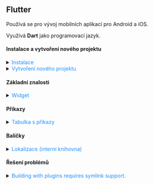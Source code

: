 ﻿## Flutter

Používá se pro vývoj mobilních aplikací pro Android a iOS.

Využívá **Dart** jako programovací jazyk.

#### Instalace a vytvoření nového projektu

<details>
<summary><span style="color:#1E90FF;">Instalace</span></summary>

> [!IMPORTANT]
> Flutter používá `Git` pro správu závislostí, takže je potřeba mít nainstalovaný `Git`.

> [!IMPORTANT]
> Flutter vyžaduje nainstalovaný `Android Studio` pro vývoj aplikací pro Android.

<details>
<summary><span style="color:#E95A84;">Windows</span></summary>

1. Stáhnout Flutter SDK z [oficiálních stránek](https://flutter.dev/docs/get-started/install/windows)
2. Rozbalit ZIP soubor do složky, například: `C:\src\flutter`
   > [!IMPORTANT]
   > Cesta nesmí obsahovat mezery nebo speciální znaky
3. Přidat cestu k adresáři `flutter\bin` do proměnného prostředí `PATH`

4. Spuště nyní kontrolu zda je vše správně nastaveno:

    ```bash
    flutter doctor
    ```

5. Příkaz pro vypnutí analyzování:

    ```bash
    flutter config --no-analytics
    ```

> [!TIP]
> Pro kontrolu veškerého nastavení:
>
> ```bash
> flutter config
> ```

<details>
<summary><span style="color:#E95A84;">Android toolchain - develop for Android devices</span></summary>

1. Ujistěte se, že je nainstalován `Android Studio`
2. <img src="../../images/77fb408804c94851a06078aae17e694f.png">
3. <img src="../../images/5d7ee05eacb549d5ada6e1edef7a2e59.png">

</details>

<details>
<summary><span style="color:#E95A84;">Prohlížeč pro vývoj webových aplikací</span></summary>

Pokud chcete používat jiný prohlížeč než **Google Chrome**:

```bash
flutter config --no-web-browser
```

1. Použijte

```bash
flutter run -d web-server
```

2. Otevřete ve vlastním prohlížeči a zadejte adresu `http://localhost:PORT/`

</details>

</details>
</details>

<details>
<summary><span style="color:#1E90FF;">Vytvoření nového projektu</span></summary>

```bash
flutter create project_name
```

Nyní můžete spustit aplikaci:

```bash
cd project_name
flutter run
```

</details>

#### Základní znalosti

<details>
<summary><span style="color:#1E90FF;">Widget</span></summary>

Widget je základní stavební prvek Flutter aplikace a je zodpovědný za vykreslení uživatelského rozhraní.

Každý widget je buď `StatelessWidget` nebo `StatefulWidget`.

- `StatelessWidget` - neměnný widget, který se nemění během životního cyklu aplikace

  ```dart
    class MyStatelessWidget extends StatelessWidget {
     @override
     Widget build(BuildContext context) {
       return Scaffold(
         appBar: AppBar(
           title: Text('Stateless Widget Example'),
         ),
         body: Center(
           child: Text('This is a stateless widget'),
         ),
       );
     }
   }
  ```

- `StatefulWidget` - měnný widget, který se může měnit během životního cyklu aplikace

  ```dart
   // A StatefulWidget is a widget that has mutable state.
   class MyStatefulWidget extends StatefulWidget {
     @override
     _MyStatefulWidgetState createState() => _MyStatefulWidgetState();
   }
   
   // This is the state class for MyStatefulWidget.
   // It holds the state of the widget and contains the logic to update the state.
   class _MyStatefulWidgetState extends State<MyStatefulWidget> {
     int _counter = 0;
   
     // This method increments the counter and calls setState to update the UI.
     void _incrementCounter() {
       setState(() {
         _counter++;
       });
     }
   
     @override
     Widget build(BuildContext context) {
       return Scaffold(
         appBar: AppBar(
           title: Text('Simple Stateful Widget Example'),
         ),
         body: Center(
           child: Column(
             mainAxisAlignment: MainAxisAlignment.center,
             children: <Widget>[
               Text('You have pushed the button this many times:'),
               Text('$_counter'),
             ],
           ),
         ),
         floatingActionButton: FloatingActionButton(
           onPressed: _incrementCounter,
           tooltip: 'Increment',
           child: Icon(Icons.add),
         ),
       );
     }
   }
   
   void main() {
     runApp(MaterialApp(
       home: MyStatefulWidget(),
     ));
   }
  ```

</details>

#### Příkazy

<details>
<summary><span style="color:#1E90FF;">Tabulka s příkazy</span></summary>

| Příkaz                                   | Popis                                                                                             |
|------------------------------------------|---------------------------------------------------------------------------------------------------|
| `flutter --version`                      | Zobrazí aktuální verzi Flutter SDK, Dart SDK a aktivní kanál.                                     |
| `flutter doctor`                         | Zkontroluje nastavení Flutteru a zobrazí seznam chybějících nebo nesprávně nastavených komponent. |
| `flutter doctor -v`                      | Detailní výstup diagnostiky Flutteru.                                                             |
| `flutter upgrade`                        | Aktualizuje Flutter SDK na nejnovější verzi v aktuálním kanálu.                                   |
| `flutter downgrade`                      | Vrátí Flutter SDK na předchozí verzi.                                                             |
| `flutter channel`                        | Zobrazí aktuální kanál a seznam dostupných kanálů (stable, beta, dev, master).                    |
| `flutter channel stable`                 | Přepne na stabilní kanál.                                                                         |
| `flutter channel beta`                   | Přepne na beta kanál.                                                                             |
| `flutter pub get`                        | Stáhne závislosti uvedené v souboru `pubspec.yaml`.                                               |
| `flutter pub upgrade`                    | Aktualizuje všechny závislosti na nejnovější kompatibilní verze.                                  |
| `flutter create project_name`            | Vytvoří nový Flutter projekt ve složce `project_name`.                                            |
| `flutter run`                            | Spustí aplikaci na připojeném zařízení nebo emulátoru.                                            |
| `flutter build apk`                      | Vytvoří produkční APK soubor aplikace.                                                            |
| `flutter build ios`                      | Vytvoří produkční build pro iOS (vyžaduje macOS a Xcode).                                         |
| `flutter clean`                          | Odstraní dočasné soubory a vyčistí build cache.                                                   |
| `flutter pub cache repair`               | Opraví a znovu stáhne závislosti uložené v cache.                                                 |
| `flutter test`                           | Spustí všechny testy definované v projektu.                                                       |
| `flutter logs`                           | Zobrazí logy aplikace z běžící instance Flutteru.                                                 |
| `flutter devices`                        | Zobrazí seznam připojených zařízení a dostupných emulátorů.                                       |
| `flutter emulators`                      | Zobrazí seznam dostupných emulátorů.                                                              |
| `flutter emulators --launch emulator_id` | Spustí specifický emulátor podle jeho ID.                                                         |
| `flutter install`                        | Nainstaluje aplikaci na připojené zařízení.                                                       |
| `dart analyze`                           | Spustí analýzu kódu na projektu a zobrazí potenciální chyby nebo varování.                        |
| `dart fix --apply`                       | Aplikuje doporučené opravy kódu podle výsledků analýzy.                                           |

</details>

#### Balíčky

<details>
<summary><span style="color:#1E90FF;">Lokalizace (interní knihovna)</span></summary>

1. Přidání závislosti do souboru `pubspec.yaml`:

   Přidejte `flutter_localizations` viz. níže:

   ```yaml
   dependencies:
   #  Internal dependencies
   flutter:
        sdk: flutter
   flutter_localizations:
        sdk: flutter
   # External dependencies
   cupertino_icons: ^1.0.8
   flutter_svg: ^2.0.16
   ```

2. Vytvořte lokalizační soubory

    - `lib/l10n/intl_en.arb`, příklad souboru pro anglické texty

         ```json
             {
               "@@locale": "en",
               "hello": "Hello",
               "welcome": "Welcome"
             }
         ```

    - `lib/l10n/intl_cs.arb`, příklad souboru pro české texty

         ```json
        {
            "@@locale": "cs",
            "hello": "Ahoj",
            "welcome": "Vítejte"
        }
        ```
   > [!NOTE]
   > `@@locale`, definuje jazykovou verzi překladu obsaženou v souboru `.arb`.

   > [!TIP]
   > Pokud chcete nastavit výchozí lokalizační soubor bez nutnosti mít `intl_messages.arb`, musíte nastavit výchozí
   jazyk ve vašem Flutter kódu.
   >
   > ```c++
   > // Material design for applications
   > import 'package:flutter/material.dart';
   > // Localization
   > import 'package:flutter_localizations/flutter_localizations.dart';
   > import 'generated/l10n.dart';
   >	
   > void main() {
   >    runApp(MyApp());
   > }
   >	
   >   class MyApp extends StatelessWidget {
   >   @override
   >   Widget build(BuildContext context) {
   >   		return MaterialApp(
   >   			localizationsDelegates: [
   >   				S.delegate,
   >   				GlobalMaterialLocalizations.delegate,
   >   				GlobalWidgetsLocalizations.delegate,
   >   				GlobalCupertinoLocalizations.delegate,
   >   		],
   >   		supportedLocales: S.delegate.supportedLocales,
   >   		locale: Locale('cs'), // Nastavení výchozího jazyka na češtinu
   >   		home: MainPage(),
   >   	);
   >    }
   > }
   >```

3. Vygenerovat potřebné lokalizační soubory

   Přidejte `intl_utils` do konfiguračního souboru (`pubspec.yaml`):

    ```yaml
	dependencies:
	  #  Internal dependencies
	  flutter:
		sdk: flutter
	  flutter_localizations:
		sdk: flutter
	  # External dependencies
	  intl_utils: ^2.5.0
	  cupertino_icons: ^1.0.8
	  flutter_svg: ^2.0.16
	```

   Spusťte následující příkaz:

    ```bash
    # Install the dependencies listed in pubspec.yaml
    dart pub get
   # Generate the necessary localization files based on the ARB files
    dart run intl_utils:generate
    ```
4. Zobrazení textu z lokalizace

    ```dart
	import 'package:flutter/material.dart'; // Import package for material design
	import 'package:flutter_localizations/flutter_localizations.dart'; // Import package for localization
	import 'generated/l10n.dart'; // Import generated localization file

	void main() {
		// Spuštění aplikace
		runApp(MyApp());
	}

	class MyApp extends StatelessWidget {
		@override
		Widget build(BuildContext context) {
			return MaterialApp(
				// Definování delegátů pro lokalizaci
				localizationsDelegates: [
					S.delegate, // Vlastní generovaný delegát pro lokalizaci
					GlobalMaterialLocalizations.delegate, // Material design lokalizace
					GlobalWidgetsLocalizations.delegate, // Widgety lokalizace
					GlobalCupertinoLocalizations.delegate, // Cupertino (iOS) lokalizace
				],
				// Podporované jazyky
				supportedLocales: S.delegate.supportedLocales,
				// Hlavní stránka aplikace
				home: MainPage(),
			);
		}
	}

	class MainPage extends StatelessWidget {
		@override
		Widget build(BuildContext context) {
			return Scaffold(
				appBar: AppBar(
					// Zobrazení lokalizovaného textu v AppBar
					title: Text(S.of(context).hello),
				),
				body: Center(
					// Zobrazení lokalizovaného textu v těle stránky
					child: Text(S.of(context).welcome),
				),
			);
		}
	}
    ```

</details>

#### Řešení problémů

<details>
<summary><span style="color:#1E90FF;">Building with plugins requires symlink support.</span></summary>

Pokud se vyskytne chyba `Building with plugins requires symlink support.` při spuštění aplikace, je potřeba povolit
`Developer Mode` v systému Windows.

1. Stiskněte klávesovou zkratku `Win + R`
2. Zadejte `ms-settings:developers` a stiskněte `Enter`
3. Povolte `Developer Mode`

</details>